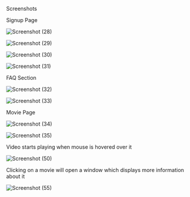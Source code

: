 Screenshots

Signup Page

![Screenshot (28)](https://user-images.githubusercontent.com/29856395/213524363-b9fed98c-1a27-4bd2-af38-ac61ac1e7f04.png)

![Screenshot (29)](https://user-images.githubusercontent.com/29856395/213524473-e45db219-15ec-4444-8737-a5283b7ac1c0.png)

![Screenshot (30)](https://user-images.githubusercontent.com/29856395/213524485-e808cb1e-acd1-4111-9615-de8184f304c0.png)

![Screenshot (31)](https://user-images.githubusercontent.com/29856395/213524498-b5cc6e63-df49-4f88-84dd-f908815cb838.png)

FAQ Section

![Screenshot (32)](https://user-images.githubusercontent.com/29856395/213524501-9665cae3-1524-41f3-a0d9-e7a5cb275bcc.png)

![Screenshot (33)](https://user-images.githubusercontent.com/29856395/213524100-2657037e-8bbf-437f-b000-021225e5f4cb.png)

Movie Page

![Screenshot (34)](https://user-images.githubusercontent.com/29856395/213524104-7d295e00-5ac1-4f8a-b987-f9e86d825bc1.png)

![Screenshot (35)](https://user-images.githubusercontent.com/29856395/213524286-0190b27a-ed26-4347-9923-6c7f7b899721.png)

Video starts playing when mouse is hovered over it

![Screenshot (50)](https://user-images.githubusercontent.com/29856395/220928839-b04a16f9-3db6-4e01-bda8-b717f7902caa.png)

Clicking on a movie will open a window which displays more information about it

![Screenshot (55)](https://user-images.githubusercontent.com/29856395/220928896-697a81ff-013a-4dad-a47f-9e4cab89640d.png)
